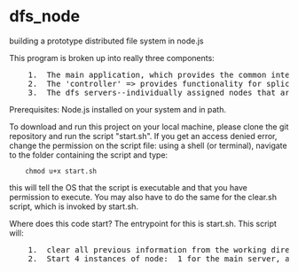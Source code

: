 # dfs_node
building a prototype distributed file system in node.js

This program is broken up into really three components:
<pre>
	1.  The main application, which provides the common interfaces for uploading files and asking for functions to be performed on the files.
	2.  The 'controller' => provides functionality for splicing files, mapping files to servers, mapping jobs to servers, and providing the general Map/Reduce framework.
	3.  The dfs servers--individually assigned nodes that are given files.  they accept jobs to run directed at files they contain, and when finished return their results to the 'controller'.
</pre>


Prerequisites:
	Node.js installed on your system and in path.
	

To download and run this project on your local machine, please clone the git repository and run the script "start.sh".  If you get an access denied error, change the permission on the script file:  using a shell (or terminal), navigate to the folder containing the script and type:

		chmod u+x start.sh  
		
this will tell the OS that the script is executable and that you have permission to execute.  You may also have to do the same for the clear.sh script, which is invoked by start.sh.




Where does this code start?  The entrypoint for this is start.sh.  This script will:
<pre>
	1.  clear all previous information from the working directory.  As you upload files, the directories will reflect what is known about on each 'server'.
	2.  Start 4 instances of node:  1 for the main server, and 3 for the children (who perform the jobs).
</pre>
